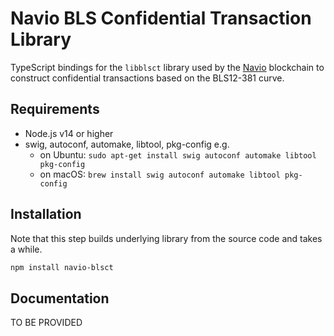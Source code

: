 # Navio BLS Confidential Transaction Library

TypeScript bindings for the `libblsct` library used by the [Navio](https://nav.io/) blockchain to construct confidential transactions based on the BLS12-381 curve.

## Requirements
- Node.js v14 or higher
- swig, autoconf, automake, libtool, pkg-config e.g.
  - on Ubuntu: `sudo apt-get install swig autoconf automake libtool pkg-config`
  - on macOS: `brew install swig autoconf automake libtool pkg-config`

## Installation
Note that this step builds underlying library from the source code and takes a while.

```bash
npm install navio-blsct
```

## Documentation
TO BE PROVIDED
